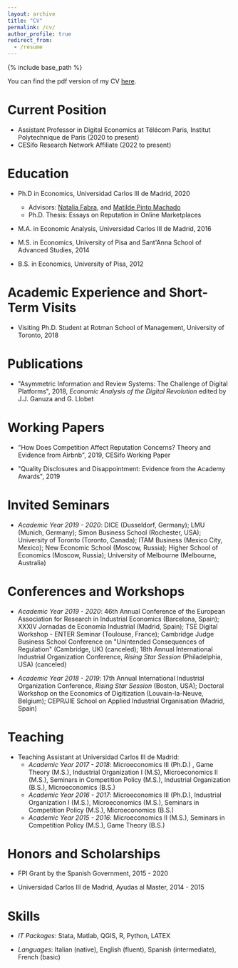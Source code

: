 ```yaml
---
layout: archive
title: "CV"
permalink: /cv/
author_profile: true
redirect_from:
  - /resume
---
```


{% include base_path %}

You can find the pdf version of my CV <a href="https://drive.google.com/file/d/1MW8h-dE0Fe1HuT3FZsGMBfuC5PlZvKrl/view?usp=sharing">here</a>.


Current Position
======

* Assistant Professor in Digital Economics at Télécom Paris, Institut Polytechnique de Paris (2020 to present)
* CESifo Research Network Affiliate (2022 to present)
 
Education
======

* Ph.D in Economics, Universidad Carlos III de Madrid, 2020
  * Advisors: <a href="http://nfabra.uc3m.es/">Natalia Fabra</a>, and <a href="https://sites.google.com/view/matildepmachado/home">Matilde Pinto Machado</a>
  * Ph.D. Thesis: Essays on Reputation in Online Marketplaces
  
* M.A. in Economic Analysis, Universidad Carlos III de Madrid, 2016

* M.S. in Economics, University of Pisa and Sant'Anna School of Advanced Studies, 2014

* B.S. in Economics, University of Pisa, 2012

  
Academic Experience and Short-Term Visits
======

* Visiting Ph.D. Student at Rotman School of Management, University of Toronto, 2018


Publications
======

* "Asymmetric Information and Review Systems: The Challenge of Digital Platforms", 2018, <i>Economic Analysis of the Digital Revolution</i> edited by J.J. Ganuza and G. Llobet


Working Papers
======

* "How Does Competition Affect Reputation Concerns? Theory and Evidence from Airbnb", 2019, CESifo Working Paper

* "Quality Disclosures and Disappointment: Evidence from the Academy Awards", 2019


Invited Seminars
======

* <i>Academic Year 2019 - 2020</i>: DICE (Dusseldorf, Germany); LMU (Munich, Germany); Simon Business School (Rochester, USA); University of Toronto (Toronto, Canada); ITAM Business (Mexico City, Mexico); New Economic School (Moscow, Russia); Higher School of Economics (Moscow, Russia); University of Melbourne (Melbourne, Australia)
 
 
Conferences and Workshops
======

* <i>Academic Year 2019 - 2020</i>: 46th Annual Conference of the European Association for Research in Industrial Economics (Barcelona, Spain); XXXIV Jornadas de Economía
Industrial (Madrid, Spain); TSE Digital Workshop - ENTER Seminar (Toulouse, France); Cambridge Judge Business School Conference on "Unintended Consequences of Regulation"
(Cambridge, UK) (canceled); 18th Annual International Industrial Organization Conference, <i>Rising Star Session</i> (Philadelphia, USA) (canceled)

* <i>Academic Year 2018 - 2019</i>: 17th Annual International Industrial Organization Conference, <i>Rising Star Session</i> (Boston, USA); Doctoral Workshop on the Economics of Digitization (Louvain-la-Neuve, Belgium); CEPR/JIE School on Applied Industrial Organisation (Madrid, Spain)

  
Teaching
======

* Teaching Assistant at Universidad Carlos III de Madrid:
  * <i>Academic Year 2017 - 2018</i>: Microeconomics III (Ph.D.) , Game Theory (M.S.), Industrial Organization I (M.S), Microeconomics II (M.S.), Seminars in Competition Policy (M.S.), Industrial Organization (B.S.), Microeconomics (B.S.) 
  * <i>Academic Year 2016 - 2017</i>: Microeconomics III (Ph.D.), Industrial Organization I (M.S.), Microeconomics (M.S.), Seminars in Competition Policy (M.S.), Microeconomics (B.S.)
  * <i>Academic Year 2015 - 2016</i>: Microeconomics II (M.S.), Seminars in Competition Policy (M.S.), Game Theory (B.S.)

  
Honors and Scholarships
======

* FPI Grant by the Spanish Government, 2015 - 2020

* Universidad Carlos III de Madrid, Ayudas al Master, 2014 - 2015


Skills
======

 * <i>IT Packages</i>: Stata, Matlab, QGIS, R, Python, LATEX
 
* <i>Languages</i>: Italian (native), English (fluent), Spanish (intermediate), French (basic)


